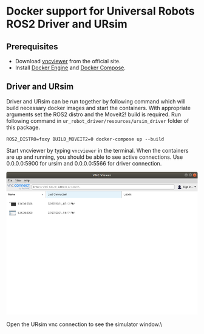 # Docker support for Universal Robots ROS2 Driver and URsim

## Prerequisites
- Download [vncviewer](https://www.realvnc.com/en/connect/download/viewer/) from the official site.
- Install [Docker Engine](https://docs.docker.com/engine/install/ubuntu/) and [Docker Compose](https://docs.docker.com/compose/install/).

## Driver and URsim
Driver and URsim can be run together by following command  which will build necessary docker images and start the containers.
With appropriate arguments set the ROS2 distro and the Moveit2! build is required.
Run following command in `ur_robot_driver/resources/ursim_driver` folder of this package.
```
ROS2_DISTRO=foxy BUILD_MOVEIT2=0 docker-compose up --build
```



Start vncviewer by typing `vncviewer` in the terminal. When the containers are up and running, you should be
able to see active connections. Use 0.0.0.0:5900 for ursim and 0.0.0.0:5566 for driver connection.

 ![vncviewer_list](resources/vncviewer_list.png)

 Open the URsim vnc connection to see the simulator window.\
